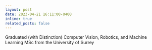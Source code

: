```yaml
---
layout: post
date: 2023-04-21 16:11:00-0400
inline: true
related_posts: false
---
```


Graduated (with Distinction) Computer Vision, Robotics, and Machine Learning MSc from the University of Surrey